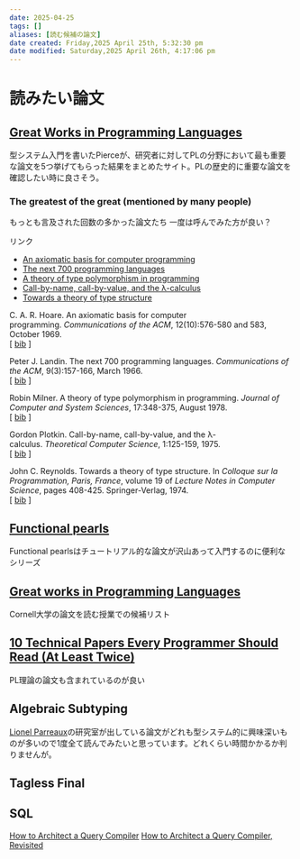 ```yaml
---
date: 2025-04-25
tags: []
aliases: [読む候補の論文]
date created: Friday,2025 April 25th, 5:32:30 pm
date modified: Saturday,2025 April 26th, 4:17:06 pm
---
```


# 読みたい論文

## [Great Works in Programming Languages](https://www.cis.upenn.edu/~bcpierce/courses/670Fall04/GreatWorksInPL.shtml)

型システム入門を書いたPierceが、研究者に対してPLの分野において最も重要な論文を5つ挙げてもらった結果をまとめたサイト。PLの歴史的に重要な論文を確認したい時に良さそう。

### The greatest of the great (mentioned by many people)

もっとも言及された回数の多かった論文たち
一度は呼んでみた方が良い？

リンク
- [An axiomatic basis for computer programming](https://dl.acm.org/doi/10.1145/363235.363259)
- [The next 700 programming languages](https://dl.acm.org/doi/10.1145/365230.365257)
- [A theory of type polymorphism in programming](https://homepages.inf.ed.ac.uk/wadler/papers/papers-we-love/milner-type-polymorphism.pdf)
- [Call-by-name, call-by-value, and the λ-calculus](https://www.sciencedirect.com/science/article/pii/0304397575900171)
- [Towards a theory of type structure](https://www.cs.cmu.edu/afs/cs/user/jcr/ftp/theotypestr.pdf)

C. A. R. Hoare. An axiomatic basis for computer programming. _Communications of the ACM_, 12(10):576-580 and 583, October 1969.  
[ [bib](https://www.cis.upenn.edu/~bcpierce/courses/670Fall04/great-bib.html#Hoare69) ]

Peter J. Landin. The next 700 programming languages. _Communications of the ACM_, 9(3):157-166, March 1966.  
[ [bib](https://www.cis.upenn.edu/~bcpierce/courses/670Fall04/great-bib.html#Landin66) ]

Robin Milner. A theory of type polymorphism in programming. _Journal of Computer and System Sciences_, 17:348-375, August 1978.  
[ [bib](https://www.cis.upenn.edu/~bcpierce/courses/670Fall04/great-bib.html#Milner78) ]

Gordon Plotkin. Call-by-name, call-by-value, and the λ-calculus. _Theoretical Computer Science_, 1:125-159, 1975.  
[ [bib](https://www.cis.upenn.edu/~bcpierce/courses/670Fall04/great-bib.html#Plotkin:CallByNameCallByValue) ]

John C. Reynolds. Towards a theory of type structure. In _Colloque sur la Programmation, Paris, France_, volume 19 of _Lecture Notes in Computer Science_, pages 408-425. Springer-Verlag, 1974.  
[ [bib](https://www.cis.upenn.edu/~bcpierce/courses/670Fall04/great-bib.html#REYNOLDS74) ]


## [Functional pearls](https://wiki.haskell.org/Research_papers/Functional_pearls)

Functional pearlsはチュートリアル的な論文が沢山あって入門するのに便利なシリーズ
## [Great works in Programming Languages](https://www.cs.cornell.edu/courses/cs7194/2019sp/)

Cornell大学の論文を読む授業での候補リスト

## [10 Technical Papers Every Programmer Should Read (At Least Twice)](https://blog.fogus.me/2011/09/08/10-technical-papers-every-programmer-should-read-at-least-twice.html)

PL理論の論文も含まれているのが良い

## Algebraic Subtyping

[Lionel Parreaux](https://scholar.google.ch/citations?user=jQqTdHwAAAAJ&hl=en)の研究室が出している論文がどれも型システム的に興味深いものが多いので1度全て読んでみたいと思っています。どれくらい時間かかるか判りませんが。

## Tagless Final



## SQL


[How to Architect a Query Compiler](https://15721.courses.cs.cmu.edu/spring2018/papers/03-compilation/shaikhha-sigmod2016.pdf)
[How to Architect a Query Compiler, Revisited](https://dl.acm.org/doi/10.1145/3183713.3196893)